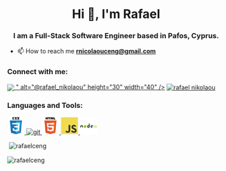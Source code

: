 <h1 align="center">Hi 👋, I'm Rafael</h1>
<h3 align="center">I am a Full-Stack Software Engineer based in Pafos, Cyprus.</h3>

- 📫 How to reach me **rnicolaouceng@gmail.com**

<h3 align="left">Connect with me:</h3>
<p align="left">
<a href="https://twitter.com/RaphaelNicolaou" target="blank"><img align="center" src="<svg xmlns="http://www.w3.org/2000/svg" viewBox="0 0 335 276" fill="#3ba9ee">
  <path d="m302 70a195 195 0 0 1 -299 175 142 142 0 0 0 97 -30 70 70 0 0 1 -58 -47 70 70 0 0 0 31 -2 70 70 0 0 1 -57 -66 70 70 0 0 0 28 5 70 70 0 0 1 -18 -90 195 195 0 0 0 141 72 67 67 0 0 1 116 -62 117 117 0 0 0 43 -17 65 65 0 0 1 -31 38 117 117 0 0 0 39 -11 65 65 0 0 1 -32 35"/>
</svg>" alt="@rafael_nikolaou" height="30" width="40" /></a>
<a href="https://linkedin.com/in/rafael nikolaou" target="blank"><img align="center" src="https://cdn.jsdelivr.net/npm/simple-icons@3.0.1/icons/linkedin.svg" alt="rafael nikolaou" height="30" width="40" /></a>
</p>

<h3 align="left">Languages and Tools:</h3>
<p align="left"> <a href="https://www.w3schools.com/css/" target="_blank"> <img src="https://raw.githubusercontent.com/devicons/devicon/master/icons/css3/css3-original-wordmark.svg" alt="css3" width="40" height="40"/> </a> <a href="https://git-scm.com/" target="_blank"> <img src="https://www.vectorlogo.zone/logos/git-scm/git-scm-icon.svg" alt="git" width="40" height="40"/> </a> <a href="https://www.w3.org/html/" target="_blank"> <img src="https://raw.githubusercontent.com/devicons/devicon/master/icons/html5/html5-original-wordmark.svg" alt="html5" width="40" height="40"/> </a> <a href="https://developer.mozilla.org/en-US/docs/Web/JavaScript" target="_blank"> <img src="https://raw.githubusercontent.com/devicons/devicon/master/icons/javascript/javascript-original.svg" alt="javascript" width="40" height="40"/> </a> <a href="https://nodejs.org" target="_blank"> <img src="https://raw.githubusercontent.com/devicons/devicon/master/icons/nodejs/nodejs-original-wordmark.svg" alt="nodejs" width="40" height="40"/> </a> </p>

<p>&nbsp;<img align="center" src="https://github-readme-stats.vercel.app/api?username=rafaelceng&show_icons=true&locale=en" alt="rafaelceng" /></p>

<p><img align="center" src="https://github-readme-streak-stats.herokuapp.com/?user=rafaelceng&" alt="rafaelceng" /></p>

